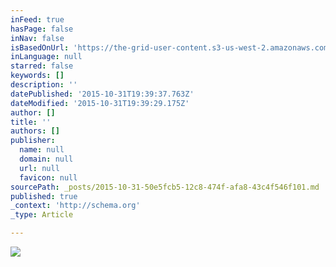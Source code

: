 ```yaml
---
inFeed: true
hasPage: false
inNav: false
isBasedOnUrl: 'https://the-grid-user-content.s3-us-west-2.amazonaws.com/1744344d-e162-4567-9e3e-6ae9ca432ecd.png'
inLanguage: null
starred: false
keywords: []
description: ''
datePublished: '2015-10-31T19:39:37.763Z'
dateModified: '2015-10-31T19:39:29.175Z'
author: []
title: ''
authors: []
publisher:
  name: null
  domain: null
  url: null
  favicon: null
sourcePath: _posts/2015-10-31-50e5fcb5-12c8-474f-afa8-43c4f546f101.md
published: true
_context: 'http://schema.org'
_type: Article

---
```

![](https://the-grid-user-content.s3-us-west-2.amazonaws.com/1744344d-e162-4567-9e3e-6ae9ca432ecd.png)